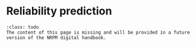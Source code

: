 # Reliability prediction

```{admonition} Under construction
:class: todo
The content of this page is missing and will be provided in a future version of the NRPM digital handbook.
```